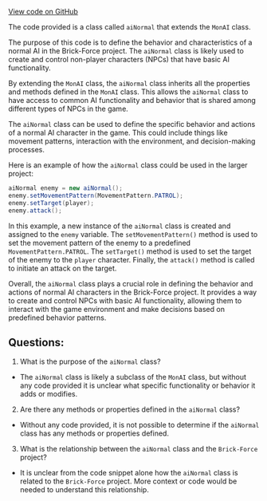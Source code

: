 [View code on GitHub](https://github.com/TieHaxJan/Brick-Force/Assembly-CSharp\aiNormal.cs)

The code provided is a class called `aiNormal` that extends the `MonAI` class. 

The purpose of this code is to define the behavior and characteristics of a normal AI in the Brick-Force project. The `aiNormal` class is likely used to create and control non-player characters (NPCs) that have basic AI functionality.

By extending the `MonAI` class, the `aiNormal` class inherits all the properties and methods defined in the `MonAI` class. This allows the `aiNormal` class to have access to common AI functionality and behavior that is shared among different types of NPCs in the game.

The `aiNormal` class can be used to define the specific behavior and actions of a normal AI character in the game. This could include things like movement patterns, interaction with the environment, and decision-making processes. 

Here is an example of how the `aiNormal` class could be used in the larger project:

```java
aiNormal enemy = new aiNormal();
enemy.setMovementPattern(MovementPattern.PATROL);
enemy.setTarget(player);
enemy.attack();
```

In this example, a new instance of the `aiNormal` class is created and assigned to the `enemy` variable. The `setMovementPattern()` method is used to set the movement pattern of the enemy to a predefined `MovementPattern.PATROL`. The `setTarget()` method is used to set the target of the enemy to the `player` character. Finally, the `attack()` method is called to initiate an attack on the target.

Overall, the `aiNormal` class plays a crucial role in defining the behavior and actions of normal AI characters in the Brick-Force project. It provides a way to create and control NPCs with basic AI functionality, allowing them to interact with the game environment and make decisions based on predefined behavior patterns.
## Questions: 
 1. What is the purpose of the `aiNormal` class?
- The `aiNormal` class is likely a subclass of the `MonAI` class, but without any code provided it is unclear what specific functionality or behavior it adds or modifies.

2. Are there any methods or properties defined in the `aiNormal` class?
- Without any code provided, it is not possible to determine if the `aiNormal` class has any methods or properties defined.

3. What is the relationship between the `aiNormal` class and the `Brick-Force` project?
- It is unclear from the code snippet alone how the `aiNormal` class is related to the `Brick-Force` project. More context or code would be needed to understand this relationship.